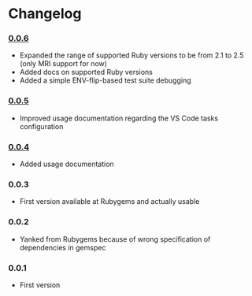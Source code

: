 # Changelog

### [0.0.6](https://github.com/vittorius/rspec_flat_error_formatter/releases/tag/v0.0.6)

* Expanded the range of supported Ruby versions to be from 2.1 to 2.5 (only MRI support for now)
* Added docs on supported Ruby versions
* Added a simple ENV-flip-based test suite debugging

### [0.0.5](https://github.com/vittorius/rspec_flat_error_formatter/releases/tag/v0.0.5)

* Improved usage documentation regarding the VS Code tasks configuration

### [0.0.4](https://github.com/vittorius/rspec_flat_error_formatter/releases/tag/v0.0.4)

* Added usage documentation

### 0.0.3

* First version available at Rubygems and actually usable

### 0.0.2

* Yanked from Rubygems because of wrong specification of dependencies in gemspec

### 0.0.1

* First version
